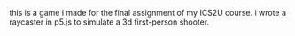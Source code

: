 this is a game i made for the final assignment of my ICS2U course. i wrote a raycaster in p5.js to simulate a 3d first-person shooter. 
